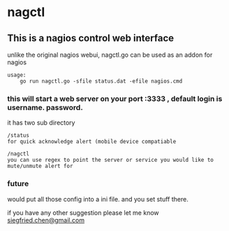 # nagctl

## This is a nagios control web interface

unlike the original nagios webui, nagctl.go can be used as an addon for nagios

```
usage:
	go run nagctl.go -sfile status.dat -efile nagios.cmd
```

### this will start a web server on your port :3333 , default login is username. password.

it has two sub directory

```
/status
for quick acknowledge alert (mobile device compatiable

/nagctl
you can use regex to point the server or service you would like to mute/unmute alert for
```

### future

would put all those config into a ini file. and you set stuff there.

if you have any other suggestion please let me know
siegfried.chen@gmail.com
